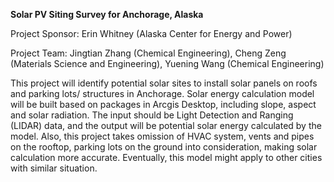 **Solar PV Siting Survey for Anchorage, Alaska**

Project Sponsor: Erin Whitney (Alaska Center for Energy and Power)

Project Team: Jingtian Zhang (Chemical Engineering), Cheng Zeng (Materials Science and Engineering), Yuening Wang (Chemical Engineering)

This project will identify potential solar sites to install solar panels on roofs and parking lots/ structures in Anchorage. Solar energy calculation model will be built based on packages in Arcgis Desktop, including slope, aspect and solar radiation. The input should be Light Detection and Ranging (LIDAR) data, and the output will be potential solar energy calculated by the model. Also, this project takes omission of HVAC system, vents and pipes on the rooftop, parking lots on the ground into consideration, making solar calculation more accurate. Eventually, this model might apply to other cities with similar situation.
